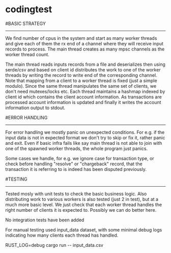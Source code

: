 # codingtest


#BASIC STRATEGY
****************

We find number of cpus in the system and start as many worker threads and give
each of them the rx end of a channel where they will receive input records to
process. The main thread creates as many mpsc channels as the worker thread
count.

The main thread reads inputs records from a file  and deserializes then using
serde/csv and based on client id distributes the work to one of the worker
threads by writing the record to write end of the corresponding channel.  Note
that mapping from a client to a worker thread is fixed (just a simple modulo).
Since the same thread manipulates the same set of clients, we don't need
mutexes/locks etc. Each thread maintains a hashmap indexed by client id which
contains the client account information. As transactions are processed account
information is updated and finally it writes the account information output to
stdout.


#ERROR HANDLING
****************

For error handling we mostly panic on unexpected conditions.  For e.g. if the
input data is not in expected format we don't try to skip or fix it, rather
panic and exit.  Even if basic infra fails like say main thread is not able to
join with one of the spawned worker threads, the whole program just panics.

Some cases we handle, for e.g. we ignore case for transaction type, or check
before handling "resolve" or "chargeback" record, that the transaction it is
referring to is indeed has been disputed previously.

#TESTING
**********

Tested mosly with unit tests to check the basic business logic.  Also
distributing work to various workers is also tested (just 2 in test), but at a
much more basic level.  We just check that each worker thread handles the right
number of clients it is expected to.  Possibly we can do better here.

No integration tests have been added

For manual testing used input_data dataset, with some minimal debug logs
indicating how many clients each thread has handled.

RUST_LOG=debug cargo run -- input_data.csv

